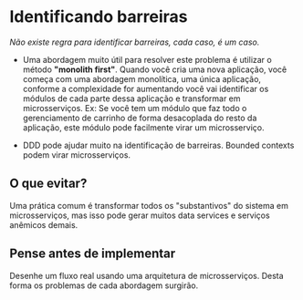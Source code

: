 # Identificando barreiras

_Não existe regra para identificar barreiras, cada caso, é um caso._

- Uma abordagem muito útil para resolver este problema é utilizar o método **"monolith first"**. Quando você cria uma nova aplicação, você começa com uma abordagem monolítica, uma única aplicação, conforme a complexidade for aumentando você vai identificar os módulos de cada parte dessa aplicação e transformar em microsserviços. Ex: Se você tem um módulo que faz todo o gerenciamento de carrinho de forma desacoplada do resto da aplicação, este módulo pode facilmente virar um microsserviço.

- DDD pode ajudar muito na identificação de barreiras. Bounded contexts podem virar microsserviços.

## O que evitar?

Uma prática comum é transformar todos os "substantivos" do sistema em microsserviços, mas isso pode gerar muitos data services e serviços anêmicos demais.

## Pense antes de implementar

Desenhe um fluxo real usando uma arquitetura de microsserviços. Desta forma os problemas de cada abordagem surgirão.
